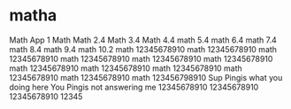 # matha
Math App 1
Math
Math 2.4
Math 3.4
Math 4.4
math 5.4
math 6.4
math 7.4
math 8.4
math 9.4
math 10.2
math 12345678910
math 12345678910
math 12345678910
math 12345678910
math 12345678910
math 12345678910
math 12345678910
math 12345678910
math 12345678910
math 12345678910
math 12345678910
math 123456798910
Sup Pingis what you doing here
You Pingis not answering me 
12345678910
12345678910
12345678910
12345
